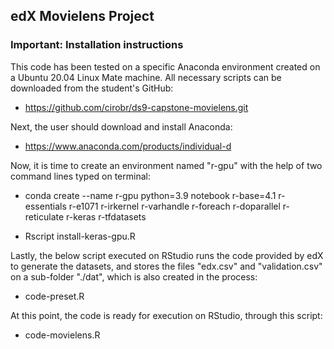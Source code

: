 ## edX Movielens Project

### Important: Installation instructions

This code has been tested on a specific Anaconda environment created on a Ubuntu 20.04 Linux Mate machine. All necessary scripts can be downloaded from the student's GitHub:

* https://github.com/cirobr/ds9-capstone-movielens.git

Next, the user should download and install Anaconda:

* https://www.anaconda.com/products/individual-d

Now, it is time to create an environment named "r-gpu" with the help of two command lines typed on terminal:

* conda create --name r-gpu python=3.9 notebook r-base=4.1 r-essentials r-e1071 r-irkernel r-varhandle r-foreach r-doparallel r-reticulate r-keras r-tfdatasets

* Rscript install-keras-gpu.R

Lastly, the below script executed on RStudio runs the code provided by edX to generate the datasets, and stores the files "edx.csv" and "validation.csv" on a sub-folder "./dat", which is also created in the process:

* code-preset.R

At this point, the code is ready for execution on RStudio, through this script:

* code-movielens.R
